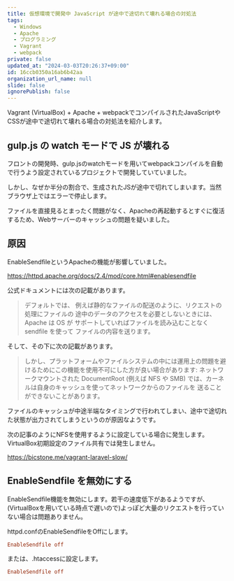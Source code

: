 ```yaml
---
title: 仮想環境で開発中 JavaScript が途中で途切れて壊れる場合の対処法
tags:
  - Windows
  - Apache
  - プログラミング
  - Vagrant
  - webpack
private: false
updated_at: "2024-03-03T20:26:37+09:00"
id: 16ccb0350a16ab6b42aa
organization_url_name: null
slide: false
ignorePublish: false
---
```


Vagrant (VirtualBox) + Apache + webpackでコンパイルされたJavaScriptやCSSが途中で途切れて壊れる場合の対処法を紹介します。

## gulp.js の watch モードで JS が壊れる

フロントの開発時、gulp.jsのwatchモードを用いてwebpackコンパイルを自動で行うよう設定されているプロジェクトで開発していていました。

しかし、なぜか半分の割合で、生成されたJSが途中で切れてしまいます。当然ブラウザ上ではエラーで停止します。

ファイルを直接見るとまったく問題がなく、Apacheの再起動するとすぐに復活するため、Webサーバーのキャッシュの問題を疑いました。

## 原因

EnableSendfileというApacheの機能が影響していました。

https://httpd.apache.org/docs/2.4/mod/core.html#enablesendfile

公式ドキュメントには次の記載があります。

> デフォルトでは、 例えば静的なファイルの配送のように、リクエストの処理にファイルの 途中のデータのアクセスを必要としないときには、Apache は OS が サポートしていればファイルを読み込むことなく sendfile を使って ファイルの内容を送ります。

そして、その下に次の記載があります。

> しかし、プラットフォームやファイルシステムの中には運用上の問題を避けるためにこの機能を使用不可にした方が良い場合があります:
> ネットワークマウントされた DocumentRoot (例えば NFS や SMB) では、カーネルは自身のキャッシュを使ってネットワークからのファイルを 送ることができないことがあります。

ファイルのキャッシュが中途半端なタイミングで行われてしまい、途中で途切れた状態が出力されてしまうというのが原因なようです。

次の記事のようにNFSを使用するように設定している場合に発生します。VirtualBox初期設定のファイル共有では発生しません。

https://bicstone.me/vagrant-laravel-slow/

## EnableSendfile を無効にする

EnableSendfile機能を無効にします。若干の速度低下があるようですが、(VirtualBoxを用いている時点で遅いので)よっぽど大量のリクエストを行っていない場合は問題ありません。

httpd.confのEnableSendfileをOffにします。

```ini
EnableSendfile off
```

または、.htaccessに設定します。

```ini
EnableSendfile off
```
